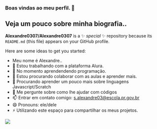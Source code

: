 ### Boas vindas ao meu perfil. 👋

## Veja um pouco sobre minha biografia..

**Alexandre0307/Alexandre0307** is a ✨ _special_ ✨ repository because its `README.md` (this file) appears on your GitHub profile.

Here are some ideas to get you started:

- Meu nome é Alexandre..
- 🔭 Estou trabalhando com a plataforma Alura.
- 🌱 No momento aprendendendo programação.
- 👯 Estou procurando colaborar com as aulas e aprender mais.
- 🤔 Procurando aprender um pouco mais sobre linguagens Javascript/Scratch
- 💬 Me pergunte sobre como lhe ajudar com códigos
- 📫 Entrar em contato comigo: s.alexandre03@escola.pr.gov.br
- 😄 Pronouns: ele/dele
- ⚡ Utilizando este espaço para compartilhar os meus projetos.

![](https://media.tenor.com/u3-J8iH9gE0AAAAC/coffee-good-morning.gif)
